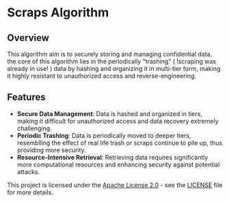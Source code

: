 # Scraps Algorithm

## Overview

This algorithm aim is to securely storing and managing confidential data. the core of this algorithm lies in the periodically "trashing"  ( !scraping was already in use! ) data  by hashing and organizing it in multi-tier form, making it highly resistant to unauthorized access and reverse-engineering.

## Features

- **Secure Data Management**: Data is hashed and organized in tiers, making it difficult for unauthorized access and data recovery extremely challenging.
- **Periodic Trashing**: Data is periodically moved to deeper tiers, resemblling the effect of real life trash or scraps continue to pile up, thus providing more security.
- **Resource-Intensive Retrieval**: Retrieving data requires significantly more computational resources and enhancing security against potential attacks.

This project is licensed under the [Apache License 2.0](http://www.apache.org/licenses/LICENSE-2.0) - see the [LICENSE](./LICENSE) file for more details.


